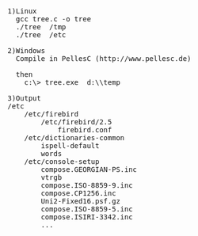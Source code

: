 <pre>
1)Linux
  gcc tree.c -o tree
  ./tree  /tmp
  ./tree  /etc

2)Windows
  Compile in PellesC (http://www.pellesc.de)

  then
    c:\> tree.exe  d:\\temp
  
3)Output
/etc
	/etc/firebird
		/etc/firebird/2.5
			firebird.conf
	/etc/dictionaries-common
		ispell-default
		words
	/etc/console-setup
		compose.GEORGIAN-PS.inc
		vtrgb
		compose.ISO-8859-9.inc
		compose.CP1256.inc
		Uni2-Fixed16.psf.gz
		compose.ISO-8859-5.inc
		compose.ISIRI-3342.inc
        ...
</pre>             
